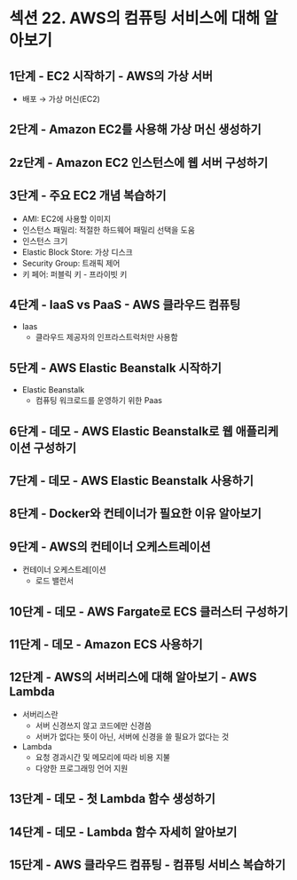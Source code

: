 # 섹션 22. AWS의 컴퓨팅 서비스에 대해 알아보기

## 1단계 - EC2 시작하기 - AWS의 가상 서버

- 배포 → 가상 머신(EC2)

## 2단계 - Amazon EC2를 사용해 가상 머신 생성하기

## 2z단계 - Amazon EC2 인스턴스에 웹 서버 구성하기

## 3단계 - 주요 EC2 개념 복습하기

- AMI: EC2에 사용할 이미지
- 인스턴스 패밀리: 적절한 하드웨어 패밀리 선택을 도움
- 인스턴스 크기
- Elastic Block Store: 가상 디스크
- Security Group: 트래픽 제어
- 키 페어: 퍼블릭 키 - 프라이빗 키

## 4단계 - IaaS vs PaaS - AWS 클라우드 컴퓨팅

- Iaas
    - 클라우드 제공자의 인프라스트럭처만 사용함

## 5단계 - AWS Elastic Beanstalk 시작하기

- Elastic Beanstalk
    - 컴퓨팅 워크로드를 운영하기 위한 Paas

## 6단계 - 데모 - AWS Elastic Beanstalk로 웹 애플리케이션 구성하기

## 7단계 - 데모 - AWS Elastic Beanstalk 사용하기

## 8단계 - Docker와 컨테이너가 필요한 이유 알아보기

## 9단계 - AWS의 컨테이너 오케스트레이션

- 컨테이너 오케스트레[이션
    - 로드 밸런서

## 10단계 - 데모 - AWS Fargate로 ECS 클러스터 구성하기

## 11단계 - 데모 - Amazon ECS 사용하기

## 12단계 - AWS의 서버리스에 대해 알아보기 - AWS Lambda

- 서버리스란
    - 서버 신경쓰지 않고 코드에만 신경씀
    - 서버가 없다는 뜻이 아닌, 서버에 신경을 쓸 필요가 없다는 것
- Lambda
    - 요청 경과시간 및 메모리에 따라 비용 지불
    - 다양한 프로그래밍 언어 지원

## 13단계 - 데모 - 첫 Lambda 함수 생성하기

## 14단계 - 데모 - Lambda 함수 자세히 알아보기

## 15단계 - AWS 클라우드 컴퓨팅 - 컴퓨팅 서비스 복습하기